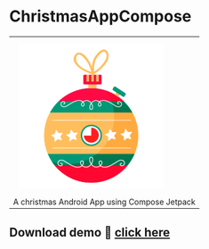 # ChristmasAppCompose
||
|--|
|<img src="https://github.com/hall9zeha/ChristmasAppCompose/blob/main/app/src/main/ic_launcher-playstore.png" align="left"  hight="260" width="260" hspace="10" vspace="10">|
|A christmas Android App using Compose Jetpack|

## Download demo 📂 [click here](https://github.com/hall9zeha/ChristmasAppCompose/raw/main/demo/christmas-countdown.apk)

